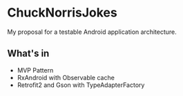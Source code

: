 # ChuckNorrisJokes
My proposal for a testable Android application architecture.

## What's in
* MVP Pattern
* RxAndroid with Observable cache
* Retrofit2 and Gson with TypeAdapterFactory
